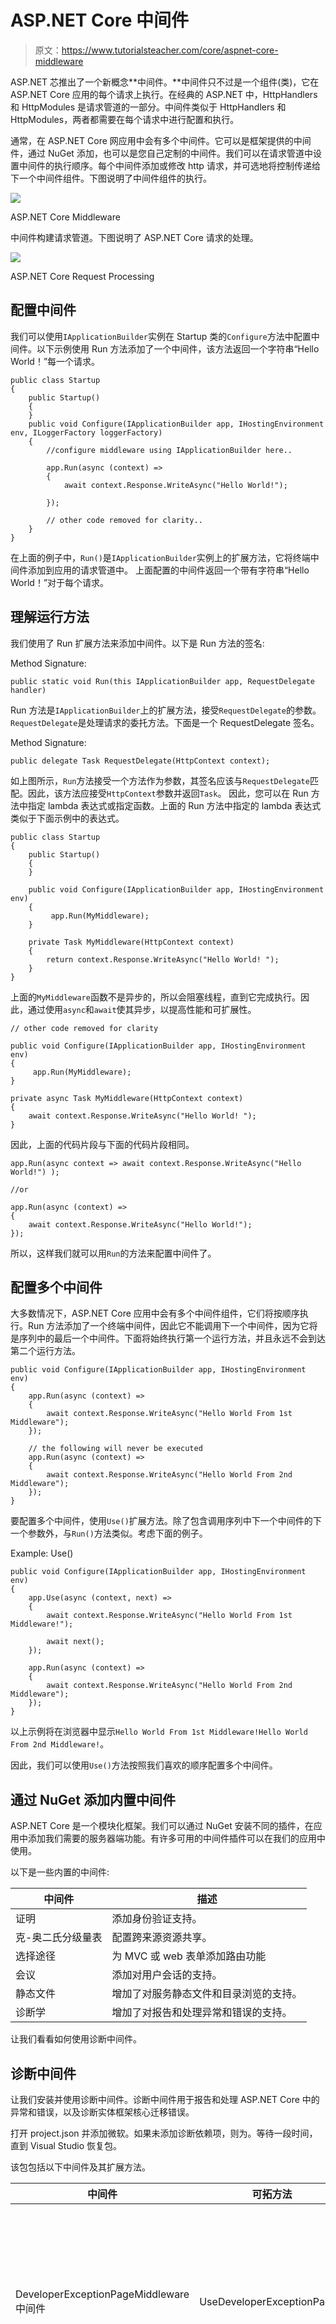 # ASP.NET Core 中间件

> 原文：<https://www.tutorialsteacher.com/core/aspnet-core-middleware>

ASP.NET 芯推出了一个新概念**中间件。**中间件只不过是一个组件(类)，它在 ASP.NET Core 应用的每个请求上执行。在经典的 ASP.NET 中，HttpHandlers 和 HttpModules 是请求管道的一部分。中间件类似于 HttpHandlers 和 HttpModules，两者都需要在每个请求中进行配置和执行。

通常，在 ASP.NET Core 网应用中会有多个中间件。它可以是框架提供的中间件，通过 NuGet 添加，也可以是您自己定制的中间件。我们可以在请求管道中设置中间件的执行顺序。每个中间件添加或修改 http 请求，并可选地将控制传递给下一个中间件组件。下图说明了中间件组件的执行。

[![](img/a57ddf511c2afbf7952bd5ce626a359b.png)](../../Content/images/core/middleware-1.png)

ASP.NET Core Middleware



中间件构建请求管道。下图说明了 ASP.NET Core 请求的处理。

[![](img/b22143a62ef5411767811824e2d09957.png)](../../Content/images/core/request-processing.png)

ASP.NET Core Request Processing



## 配置中间件

我们可以使用`IApplicationBuilder`实例在 Startup 类的`Configure`方法中配置中间件。以下示例使用 Run 方法添加了一个中间件，该方法返回一个字符串“Hello World！”每一个请求。

```
public class Startup
{
    public Startup()
    {
    } 
    public void Configure(IApplicationBuilder app, IHostingEnvironment env, ILoggerFactory loggerFactory)
    {
        //configure middleware using IApplicationBuilder here..

        app.Run(async (context) =>
        {              
            await context.Response.WriteAsync("Hello World!");

        });

        // other code removed for clarity.. 
    }
} 
```

在上面的例子中，`Run()`是`IApplicationBuilder`实例上的扩展方法，它将终端中间件添加到应用的请求管道中。 上面配置的中间件返回一个带有字符串“Hello World！”对于每个请求。

## 理解运行方法

我们使用了 Run 扩展方法来添加中间件。以下是 Run 方法的签名:

Method Signature:

```
public static void Run(this IApplicationBuilder app, RequestDelegate handler)

```

Run 方法是`IApplicationBuilder`上的扩展方法，接受`RequestDelegate`的参数。`RequestDelegate`是处理请求的委托方法。下面是一个 RequestDelegate 签名。

Method Signature:

```
public delegate Task RequestDelegate(HttpContext context);

```

如上图所示，`Run`方法接受一个方法作为参数，其签名应该与`RequestDelegate`匹配。因此，该方法应接受`HttpContext`参数并返回`Task`。 因此，您可以在 Run 方法中指定 lambda 表达式或指定函数。上面的 Run 方法中指定的 lambda 表达式类似于下面示例中的表达式。

```
public class Startup
{
    public Startup()
    {
    } 

    public void Configure(IApplicationBuilder app, IHostingEnvironment env)
    {
         app.Run(MyMiddleware);
    }

    private Task MyMiddleware(HttpContext context) 
    {
        return context.Response.WriteAsync("Hello World! ");
    }
} 
```

上面的`MyMiddleware`函数不是异步的，所以会阻塞线程，直到它完成执行。因此，通过使用`async`和`await`使其异步，以提高性能和可扩展性。

```
// other code removed for clarity

public void Configure(IApplicationBuilder app, IHostingEnvironment env)
{
     app.Run(MyMiddleware);
}

private async Task MyMiddleware(HttpContext context) 
{
    await context.Response.WriteAsync("Hello World! ");
} 
```

因此，上面的代码片段与下面的代码片段相同。

```
app.Run(async context => await context.Response.WriteAsync("Hello World!") );

//or 

app.Run(async (context) =>
{
    await context.Response.WriteAsync("Hello World!"); 
}); 
```

所以，这样我们就可以用`Run`的方法来配置中间件了。

## 配置多个中间件

大多数情况下，ASP.NET Core 应用中会有多个中间件组件，它们将按顺序执行。Run 方法添加了一个终端中间件，因此它不能调用下一个中间件，因为它将是序列中的最后一个中间件。下面将始终执行第一个运行方法，并且永远不会到达第二个运行方法。

```
public void Configure(IApplicationBuilder app, IHostingEnvironment env)
{
    app.Run(async (context) =>
    {
        await context.Response.WriteAsync("Hello World From 1st Middleware"); 
    });

    // the following will never be executed
    app.Run(async (context) =>
    {
        await context.Response.WriteAsync("Hello World From 2nd Middleware"); 
    });
} 
```

要配置多个中间件，使用`Use()`扩展方法。除了包含调用序列中下一个中间件的下一个参数外，与`Run()`方法类似。考虑下面的例子。

Example: Use() 

```
public void Configure(IApplicationBuilder app, IHostingEnvironment env)
{
    app.Use(async (context, next) =>
    {
        await context.Response.WriteAsync("Hello World From 1st Middleware!");

        await next();
    });

    app.Run(async (context) =>
    {
        await context.Response.WriteAsync("Hello World From 2nd Middleware"); 
    });
} 
```

以上示例将在浏览器中显示`Hello World From 1st Middleware!Hello World From 2nd Middleware!`。

因此，我们可以使用`Use()`方法按照我们喜欢的顺序配置多个中间件。

## 通过 NuGet 添加内置中间件

ASP.NET Core 是一个模块化框架。我们可以通过 NuGet 安装不同的插件，在应用中添加我们需要的服务器端功能。有许多可用的中间件插件可以在我们的应用中使用。

以下是一些内置的中间件:

| 中间件 | 描述 |
| --- | --- |
| 证明 | 添加身份验证支持。 |
| 克-奥二氏分级量表 | 配置跨来源资源共享。 |
| 选择途径 | 为 MVC 或 web 表单添加路由功能 |
| 会议 | 添加对用户会话的支持。 |
| 静态文件 | 增加了对服务静态文件和目录浏览的支持。 |
| 诊断学 | 增加了对报告和处理异常和错误的支持。 |

让我们看看如何使用诊断中间件。

## 诊断中间件

让我们安装并使用诊断中间件。诊断中间件用于报告和处理 ASP.NET Core 中的异常和错误，以及诊断实体框架核心迁移错误。

打开 project.json 并添加微软。如果未添加诊断依赖项，则为。等待一段时间，直到 Visual Studio 恢复包。

该包包括以下中间件及其扩展方法。

| 中间件 | 可拓方法 | 描述 |
| --- | --- | --- |
| DeveloperExceptionPageMiddleware 中间件 | UseDeveloperExceptionPage() | 从管道中捕获同步和异步异常，并生成 HTML 错误响应。 |
| ExceptionHandlerMiddleware | UseExceptionHandler() | 捕捉异常，记录它们，并在备用管道中重新执行。 |
| 状态显示软件中间件 | UseStatusCodePages() | 检查状态代码在 400 和 599 之间的响应。 |
| welcome page 中间件 | UseWelcomePage() | 显示根路径的欢迎页面。 |

我们可以在 Startup 类的配置方法中调用各自的 Use*扩展方法来使用上面的中间件。

让我们添加 welcomePage 中间件，它将显示根路径的欢迎页面。

Example: Add Diagnostics Middleware 

```
public void Configure(IApplicationBuilder app, IHostingEnvironment env)
{   
    app.UseWelcomePage(); 
    //other code removed for clarity 
} 
```

上面的示例将为每个请求显示下面的欢迎页面。

[![welcomepage middleware](img/ddb42665c1e33923bd5fdb07f46fee8f.png)](../../Content/images/core/welcome-page.png)

这样我们可以使用不同的 Use*扩展方法来包含不同的中间件。

接下来，学习如何在 ASP.NET Core 应用中实现日志功能。**